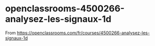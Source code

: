 # openclassrooms-4500266-analysez-les-signaux-1d
From https://openclassrooms.com/fr/courses/4500266-analysez-les-signaux-1d
